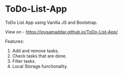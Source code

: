 # ToDo-List-App
ToDo List App using Vanilla JS and Bootstrap.

View on - https://joysamaddar.github.io/ToDo-List-App/

Features:
1. Add and remove tasks.
2. Check tasks that are done.
3. Filter tasks.
4. Local Storage functionality.

